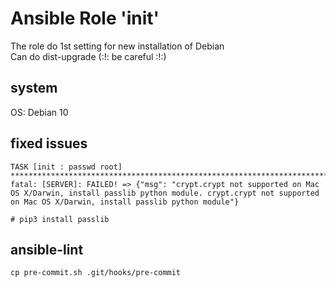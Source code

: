 # Ansible Role 'init'

The role do 1st setting for new installation of Debian  
Can do dist-upgrade (:!: be careful :!:)

## system
OS: Debian 10

## fixed issues
```
TASK [init : passwd root] ************************************************************************************************************************************************************************
fatal: [SERVER]: FAILED! => {"msg": "crypt.crypt not supported on Mac OS X/Darwin, install passlib python module. crypt.crypt not supported on Mac OS X/Darwin, install passlib python module"}

# pip3 install passlib   
```

## ansible-lint
```
cp pre-commit.sh .git/hooks/pre-commit
```
